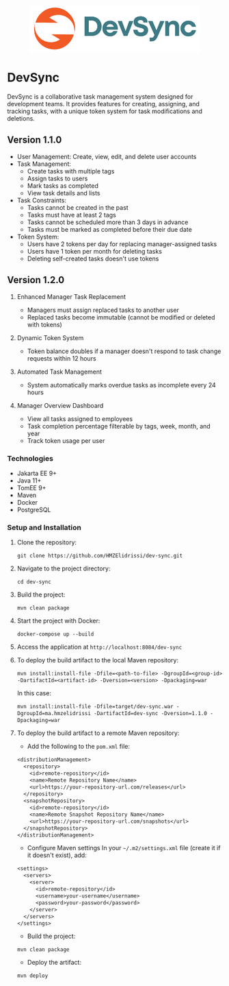 <p align="center"><a href="#" target="_blank"><img src="src/main/resources/static/images/dev-sync.png" width="400" alt="dev-sync Logo"></a></p>

# DevSync

DevSync is a collaborative task management system designed for development teams. It provides features for creating,
assigning, and tracking tasks, with a unique token system for task modifications and deletions.

## Version 1.1.0

- User Management: Create, view, edit, and delete user accounts
- Task Management:
    - Create tasks with multiple tags
    - Assign tasks to users
    - Mark tasks as completed
    - View task details and lists
- Task Constraints:
    - Tasks cannot be created in the past
    - Tasks must have at least 2 tags
    - Tasks cannot be scheduled more than 3 days in advance
    - Tasks must be marked as completed before their due date
- Token System:
    - Users have 2 tokens per day for replacing manager-assigned tasks
    - Users have 1 token per month for deleting tasks
    - Deleting self-created tasks doesn't use tokens

## Version 1.2.0

1. Enhanced Manager Task Replacement
    - Managers must assign replaced tasks to another user
    - Replaced tasks become immutable (cannot be modified or deleted with tokens)

2. Dynamic Token System
    - Token balance doubles if a manager doesn't respond to task change requests within 12 hours

3. Automated Task Management
    - System automatically marks overdue tasks as incomplete every 24 hours

4. Manager Overview Dashboard
    - View all tasks assigned to employees
    - Task completion percentage filterable by tags, week, month, and year
    - Track token usage per user

### Technologies

- Jakarta EE 9+
- Java 11+
- TomEE 9+
- Maven
- Docker
- PostgreSQL

### Setup and Installation

1. Clone the repository:
   ```
   git clone https://github.com/HMZElidrissi/dev-sync.git
   ```

2. Navigate to the project directory:
   ```
   cd dev-sync
   ```

3. Build the project:
   ```
   mvn clean package
   ```

4. Start the project with Docker:
   ```
   docker-compose up --build
   ```

5. Access the application at `http://localhost:8084/dev-sync`

6. To deploy the build artifact to the local Maven repository:
   ```
   mvn install:install-file -Dfile=<path-to-file> -DgroupId=<group-id> -DartifactId=<artifact-id> -Dversion=<version> -Dpackaging=war
   ```
   In this case:
    ```
   mvn install:install-file -Dfile=target/dev-sync.war -DgroupId=ma.hmzelidrissi -DartifactId=dev-sync -Dversion=1.1.0 -Dpackaging=war
    ```
7. To deploy the build artifact to a remote Maven repository:
    - Add the following to the `pom.xml` file:
    ```
    <distributionManagement>
      <repository>
        <id>remote-repository</id>
        <name>Remote Repository Name</name>
        <url>https://your-repository-url.com/releases</url>
      </repository>
      <snapshotRepository>
        <id>remote-repository</id>
        <name>Remote Snapshot Repository Name</name>
        <url>https://your-repository-url.com/snapshots</url>
      </snapshotRepository>
    </distributionManagement>
    ```
    - Configure Maven settings
      In your `~/.m2/settings.xml` file (create it if it doesn't exist), add:
    ```
    <settings>
      <servers>
        <server>
          <id>remote-repository</id>
          <username>your-username</username>
          <password>your-password</password>
        </server>
      </servers>
    </settings>
    ```
   - Build the project:
    ```
    mvn clean package
    ```
    - Deploy the artifact:
    ```
    mvn deploy
    ```